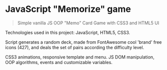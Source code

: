 # JavaScript "Memorize" game
> Simple vanilla JS OOP "Memo" Card Game with CSS3 and HTML5 UI

Technologies used in this project: JavaScript, HTML5, CSS3.

Script generates a random deck, made from FontAwesome cool 'brand' free icons (427), and deals the set of pairs according the difficulty level.

CSS3 animations, responsive template and menu.
JS DOM manipulation, OOP algorithms, events and customizable variables.

